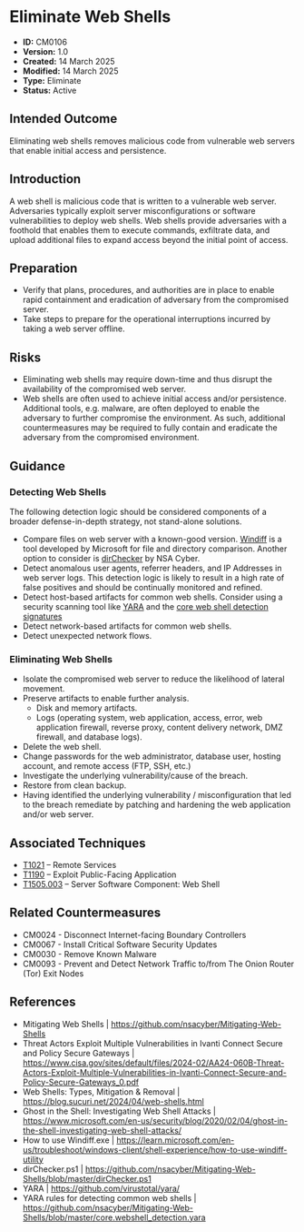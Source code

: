 # Eliminate Web Shells

* **ID:** CM0106
* **Version:** 1.0
* **Created:** 14 March 2025
* **Modified:** 14 March 2025
* **Type:** Eliminate
* **Status:** Active

## Intended Outcome

Eliminating web shells removes malicious code from vulnerable web servers that enable initial access and persistence.

## Introduction

A web shell is malicious code that is written to a vulnerable web server. 
Adversaries typically exploit server misconfigurations or software vulnerabilities to deploy web shells. Web shells provide adversaries with a foothold that enables them to execute commands, exfiltrate data, and upload additional files to expand access beyond the initial point of access.  

## Preparation

-	Verify that plans, procedures, and authorities are in place to enable rapid containment and eradication of adversary from the compromised server. 
-	Take steps to prepare for the operational interruptions incurred by taking a web server offline.   

## Risks

-	Eliminating web shells may require down-time and thus disrupt the availability of the compromised web server.  
-	Web shells are often used to achieve initial access and/or persistence. Additional tools, e.g. malware, are often deployed to enable the adversary to further compromise the environment. As such, additional countermeasures may be required to fully contain and eradicate the adversary from the compromised environment.    


## Guidance

### Detecting Web Shells

The following detection logic should be considered components of a broader defense-in-depth strategy, not stand-alone solutions. 

- Compare files on web server with a known-good version. [Windiff](https://learn.microsoft.com/en-us/troubleshoot/windows-client/shell-experience/how-to-use-windiff-utility) is a tool developed by Microsoft for file and directory comparison. Another option to consider is [dirChecker](https://github.com/nsacyber/Mitigating-Web-Shells/blob/master/dirChecker.ps1) by NSA Cyber.  
- Detect anomalous user agents, referrer headers, and IP Addresses in web server logs. This detection logic is likely to result in a high rate of false positives and should be continually monitored and refined.     
- Detect host-based artifacts for common web shells. Consider using a security scanning tool like [YARA](https://github.com/virustotal/yara/) and the [core web shell detection signatures](https://github.com/nsacyber/Mitigating-Web-Shells/blob/master/core.webshell_detection.yara)
- Detect network-based artifacts for common web shells.  
- Detect unexpected network flows.

### Eliminating Web Shells

-	Isolate the compromised web server to reduce the likelihood of lateral movement.
-	Preserve artifacts to enable further analysis. 
    - Disk and memory artifacts.
    - Logs (operating system, web application, access, error, web application firewall, reverse proxy, content delivery network, DMZ firewall, and database logs).
-	Delete the web shell.
-	Change passwords for the web administrator, database user, hosting account, and remote access (FTP, SSH, etc.)
-	Investigate the underlying vulnerability/cause of the breach.
-	Restore from clean backup.
-	Having identified the underlying vulnerability / misconfiguration that led to the breach remediate by patching and hardening the web application and/or web server. 

## Associated Techniques

-	[T1021](https://attack.mitre.org/techniques/T1021/) – Remote Services
-	[T1190](https://attack.mitre.org/techniques/T1190/) – Exploit Public-Facing Application
-	[T1505.003](https://attack.mitre.org/techniques/T1505/003/) – Server Software Component: Web Shell

## Related Countermeasures

- CM0024 - Disconnect Internet-facing Boundary Controllers
- CM0067 - Install Critical Software Security Updates
- CM0030 - Remove Known Malware
- CM0093 - Prevent and Detect Network Traffic to/from The Onion Router (Tor) Exit Nodes


## References

- Mitigating Web Shells | <https://github.com/nsacyber/Mitigating-Web-Shells>
- Threat Actors Exploit Multiple Vulnerabilities in Ivanti Connect Secure and Policy Secure Gateways | <https://www.cisa.gov/sites/default/files/2024-02/AA24-060B-Threat-Actors-Exploit-Multiple-Vulnerabilities-in-Ivanti-Connect-Secure-and-Policy-Secure-Gateways_0.pdf>
- Web Shells: Types, Mitigation & Removal | <https://blog.sucuri.net/2024/04/web-shells.html>
- Ghost in the Shell: Investigating Web Shell Attacks | <https://www.microsoft.com/en-us/security/blog/2020/02/04/ghost-in-the-shell-investigating-web-shell-attacks/>
- How to use Windiff.exe | <https://learn.microsoft.com/en-us/troubleshoot/windows-client/shell-experience/how-to-use-windiff-utility>
- dirChecker.ps1 | <https://github.com/nsacyber/Mitigating-Web-Shells/blob/master/dirChecker.ps1>
- YARA | <https://github.com/virustotal/yara/>
- YARA rules for detecting common web shells | <https://github.com/nsacyber/Mitigating-Web-Shells/blob/master/core.webshell_detection.yara>
